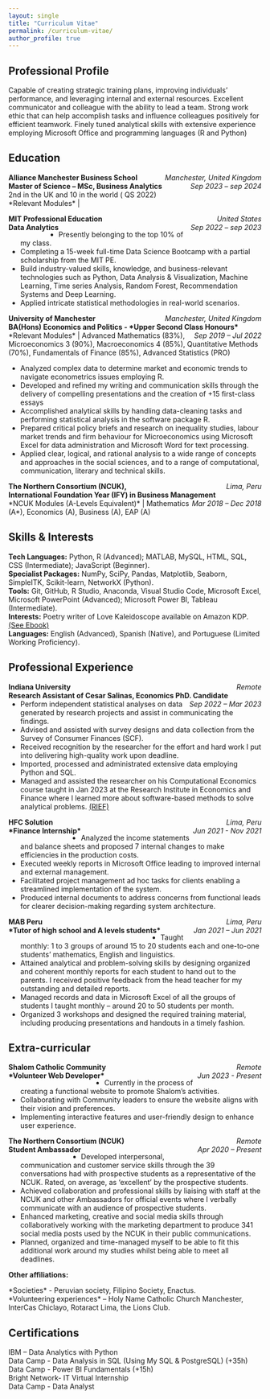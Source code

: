 ```yaml
---
layout: single
title: "Curriculum Vitae"
permalink: /curriculum-vitae/
author_profile: true
---
```


## Professional Profile
Capable of creating strategic training plans, improving individuals’ performance, and leveraging internal and external resources. Excellent communicator and colleague with the ability to lead a team. Strong work ethic that can help accomplish tasks and influence colleagues positively for efficient teamwork. Finely tuned analytical skills with extensive experience employing Microsoft Office and programming languages (R and Python)

## Education 
<p> 
  <span style="float:left;font-weight:bold;"> Alliance Manchester Business School </span> <span style="float:right;font-style:italic;"> Manchester, United Kingdom </span> <br>  
  <span style="float:left;font-weight:bold;"> Master of Science – MSc, Business Analytics </span> <span style="float:right;font-style:italic;"> Sep 2023 – sep 2024 </span>
  <br>
  2nd in the UK and 10 in the world ( QS 2022) <br>
  *Relevant Modules* |  
</p>


<p> 
  <span style="float:left;font-weight:bold;"> MIT Professional Education </span> <span style="float:right;font-style:italic;"> United States </span> <br>  
  <span style="float:left;font-weight:bold;"> Data Analytics </span> <span style="float:right;font-style:italic;"> Sep 2022 – sep 2023 </span> </p>
  
  * Presently belonging to the top 10% of my class. <br>
  * Completing a 15-week full-time Data Science Bootcamp with a partial scholarship from the MIT PE.  <br>
  * Build industry-valued skills, knowledge, and business-relevant technologies such as Python, Data Analysis & Visualization, Machine Learning, Time series Analysis, Random Forest, Recommendation Systems and Deep Learning.  <br>
  * Applied intricate statistical methodologies in real-world scenarios.  <br>


<p> 
  <span style="float:left;font-weight:bold;"> University of Manchester </span> <span style="float:right;font-style:italic;"> Manchester, United Kingdom </span> <br>  
  <span style="float:left;font-weight:bold;"> BA(Hons) Economics and Politics - *Upper Second Class Honours* </span> <span style="float:right;font-style:italic;"> Sep 2019 – Jul 2022 </span> <br>
*Relevant Modules* | Advanced Mathematics (83%), Microeconomics 3 (90%), Macroeconomics 4 (85%), Quantitative Methods (70%), Fundamentals of Finance (85%), Advanced Statistics (PRO) <br>
</p>

* Analyzed complex data to determine market and economic trends to navigate econometrics issues employing R.
* Developed and refined my writing and communication skills through the delivery of compelling presentations and the creation of +15 first-class essays
* Accomplished analytical skills by handling data-cleaning tasks and performing statistical analysis in the software package R.
* Prepared critical policy briefs and research on inequality studies, labour market trends and firm behaviour for Microeconomics using Microsoft Excel
for data administration and Microsoft Word for text processing.
* Applied clear, logical, and rational analysis to a wide range of concepts and approaches in the social sciences, and to a range of computational,
communication, literary and technical skills. 

<p> 
  <span style="float:left;font-weight:bold;"> The Northern Consortium (NCUK),  </span> <span style="float:right;font-style:italic;"> Lima, Peru </span> <br>  
  <span style="float:left;font-weight:bold;"> International Foundation Year (IFY) in Business Management </span> <span style="float:right;font-style:italic;"> Mar 2018 – Dec 2018 </span> <br>
*NCUK Modules (A-Levels Equivalent)* | Mathematics (A*), Economics (A), Business (A), EAP (A) <br>
</p>


## Skills & Interests  
**Tech Languages:** Python, R (Advanced); MATLAB, MySQL, HTML, SQL, CSS (Intermediate); JavaScript  (Beginner). <br>
**Specialist Packages:** NumPy, SciPy, Pandas, Matplotlib, Seaborn, SimpleITK, Scikit-learn, NetworkX (Python). <br>
**Tools:** Git, GitHub, R Studio, Anaconda, Visual Studio Code, Microsoft Excel, Microsoft PowerPoint  (Advanced); Microsoft Power BI, Tableau (Intermediate). <br>
**Interests:** Poetry writer of Love Kaleidoscope available on Amazon KDP. [(See Ebook)](https://www.amazon.co.uk/Love-Kaleidoscope-artistic-journey-sprectrum-ebook/dp/B0CDSW7L31/ref=sr_1_1?crid=3KJ0CE38ZV3IG&keywords=love+kaleidoscope&qid=1692387005&s=digital-text&sprefix=%2Cdigital-text%2C93&sr=1-1) <br>
**Languages:** English (Advanced), Spanish (Native), and Portuguese (Limited Working Proficiency).


## Professional Experience 
<p> 
  <span style="float:left;font-weight:bold;"> Indiana University </span> <span style="float:right;font-style:italic;"> Remote </span> <br>  
  <span style="float:left;font-weight:bold;"> Research Assistant of Cesar Salinas, Economics PhD. Candidate </span> <span style="float:right;font-style:italic;"> Sep 2022 – Mar 2023 </span> </p>
  
* Perform independent statistical analyses on data generated by research projects and assist in communicating the findings.
* Advised and assisted with survey designs and data collection from the Survey of Consumer Finances (SCF). <br>
* Received recognition by the researcher for the effort and hard work I put into delivering high-quality work upon deadline. <br>
* Imported, processed and administrated extensive data employing Python and SQL. <br>
* Managed and assisted the researcher on his Computational Economics course taught in Jan 2023 at the Research Institute in Economics and Finance where I learned more about software-based methods to solve analytical problems. [(RIEF)](https://ri-ef.com/summer-school-in-economics-and-finance-2023/) <br>

<p> 
  <span style="float:left;font-weight:bold;"> HFC Solution </span> <span style="float:right;font-style:italic;"> Lima, Peru </span> <br>  
  <span style="float:left;font-weight:bold;"> *Finance Internship* </span> <span style="float:right;font-style:italic;"> Jun 2021 - Nov 2021 </span> 
</p>

* Analyzed the income statements and balance sheets and proposed 7 internal changes to make efficiencies in the production costs. 
* Executed weekly reports in Microsoft Office leading to improved internal and external management.
* Facilitated project management ad hoc tasks for clients enabling a streamlined implementation of the system. 
* Produced internal documents to address concerns from functional leads for clearer decision-making regarding system architecture.


<p> 
  <span style="float:left;font-weight:bold;"> MAB Peru </span> <span style="float:right;font-style:italic;"> Lima, Peru </span> <br>  
  <span style="float:left;font-weight:bold;"> *Tutor of high school and A levels students* </span> <span style="float:right;font-style:italic;"> Jan 2021 – Jun 2021 </span> 
</p>

* Taught monthly: 1 to 3 groups of around 15 to 20 students each and one-to-one students’ mathematics, English and linguistics.
* Attained analytical and problem-solving skills by designing organized and coherent monthly reports for each student to hand out to the parents. I
received positive feedback from the head teacher for my outstanding and detailed reports. 
* Managed records and data in Microsoft Excel of all the groups of students I taught monthly – around 20 to 50 students per month. 
* Organized 3 workshops and designed the required training material, including producing presentations and handouts in a timely fashion.


## Extra-curricular

<p> 
  <span style="float:left;font-weight:bold;"> Shalom Catholic Community </span> <span style="float:right;font-style:italic;"> Remote </span> <br>  
  <span style="float:left;font-weight:bold;"> *Volunteer Web Developer* </span> <span style="float:right;font-style:italic;"> Jun 2023 - Present </span>
</p>

* Currently in the process of creating a functional website to promote Shalom’s activities.
* Collaborating with Community leaders to ensure the website aligns with their vision and preferences.
* Implementing interactive features and user-friendly design to enhance user experience.


<p> 
  <span style="float:left;font-weight:bold;"> The Northern Consortium (NCUK) </span> <span style="float:right;font-style:italic;"> Remote </span> <br>  
  <span style="float:left;font-weight:bold;"> Student Ambassador  </span> <span style="float:right;font-style:italic;"> Apr 2020 – Present </span>
</p>

* Developed interpersonal, communication and customer service skills through the 39 conversations had with prospective students as a representative of
the NCUK. Rated, on average, as ‘excellent’ by the prospective students.
* Achieved collaboration and professional skills by liaising with staff at the NCUK and other Ambassadors for official events where I verbally communicate with an audience of prospective students.
* Enhanced marketing, creative and social media skills through collaboratively working with the marketing department to produce 341 social media
posts used by the NCUK in their public communications.
* Planned, organized and time-managed myself to be able to fit this additional work around my studies whilst being able to meet all deadlines.


<p> 
  <span style="float:left;font-weight:bold;"> Other affiliations: </span>  <br>  
</p>
*Societies* - Peruvian society, Filipino Society, Enactus. <br>
*Volunteering experiences* – Holy Name Catholic Church Manchester,  InterCas  Chiclayo, Rotaract Lima, the Lions Club. <br>

## Certifications
IBM – Data Analytics with  Python <br>
Data Camp - Data Analysis in SQL (Using My SQL & PostgreSQL) (+35h) <br>
Data Camp - Power BI Fundamentals (+15h) <br>
Bright Network- IT Virtual Internship <br>
Data Camp - Data Analyst




